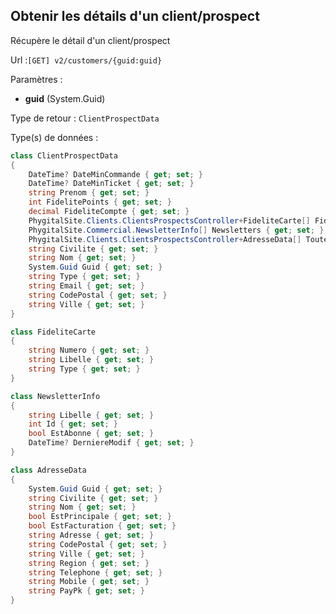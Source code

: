 ## <span id='details'>Obtenir les détails d'un client/prospect</span>

Récupère le détail d'un client/prospect

Url :`[GET] v2/customers/{guid:guid}`

Paramètres : 

- **guid** (System.Guid)

Type de retour : `ClientProspectData`

Type(s) de données :

```csharp
class ClientProspectData
{
	DateTime? DateMinCommande { get; set; }
	DateTime? DateMinTicket { get; set; }
	string Prenom { get; set; }
	int FidelitePoints { get; set; }
	decimal FideliteCompte { get; set; }
	PhygitalSite.Clients.ClientsProspectsController+FideliteCarte[] FideliteCartes { get; set; }
	PhygitalSite.Commercial.NewsletterInfo[] Newsletters { get; set; }
	PhygitalSite.Clients.ClientsProspectsController+AdresseData[] ToutesLesAdresses { get; set; }
	string Civilite { get; set; }
	string Nom { get; set; }
	System.Guid Guid { get; set; }
	string Type { get; set; }
	string Email { get; set; }
	string CodePostal { get; set; }
	string Ville { get; set; }
}

class FideliteCarte
{
	string Numero { get; set; }
	string Libelle { get; set; }
	string Type { get; set; }
}

class NewsletterInfo
{
	string Libelle { get; set; }
	int Id { get; set; }
	bool EstAbonne { get; set; }
	DateTime? DerniereModif { get; set; }
}

class AdresseData
{
	System.Guid Guid { get; set; }
	string Civilite { get; set; }
	string Nom { get; set; }
	bool EstPrincipale { get; set; }
	bool EstFacturation { get; set; }
	string Adresse { get; set; }
	string CodePostal { get; set; }
	string Ville { get; set; }
	string Region { get; set; }
	string Telephone { get; set; }
	string Mobile { get; set; }
	string PayPk { get; set; }
}

```

